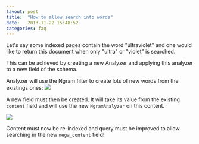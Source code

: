 ```yaml
---
layout: post
title:  "How to allow search into words"
date:   2013-11-22 15:48:52
categories: faq
---
```


Let's say some indexed pages contain the word "ultraviolet" and one would like to return this document when only "ultra" or "violet" is searched.

This can be achieved by creating a new Analyzer and applying this analyzer to a new field of the schema.

Analyzer will use the Ngram filter to create lots of new words from the existings ones:
<img class="col-lg-12 img-rounded" src="{{ site.baseurl}}/assets/faq/ngram.png" />

A new field must then be created. It will take its value from the existing `content` field and will use the new `NgramAnalyzer` on this content.

<img class="img-rounded" src="{{ site.baseurl}}/assets/faq/ngram_field.png" />

Content must now be re-indexed and query must be improved to allow searching in the new `mega_content` field!
